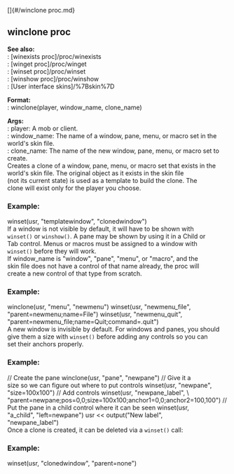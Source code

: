 []{#/winclone proc.md}    
## winclone proc    
**See also:**    
:   [winexists proc]/proc/winexists    
:   [winget proc]/proc/winget    
:   [winset proc]/proc/winset    
:   [winshow proc]/proc/winshow    
:   [User interface skins]/%7Bskin%7D    
<!-- -->    
**Format:**    
:   winclone(player, window_name, clone_name)    
<!-- -->    
**Args:**    
:   player: A mob or client.    
:   window_name: The name of a window, pane, menu, or macro set in the    
    world\'s skin file.    
:   clone_name: The name of the new window, pane, menu, or macro set to    
    create.    
Creates a clone of a window, pane, menu, or macro set that exists in the    
world\'s skin file. The original object as it exists in the skin file    
(not its current state) is used as a template to build the clone. The    
clone will exist only for the player you choose.    
### Example:    
winset(usr, \"templatewindow\", \"clonedwindow\")    
If a window is not visible by default, it will have to be shown with    
`winset()` or `winshow()`. A pane may be shown by using it in a Child or    
Tab control. Menus or macros must be assigned to a window with    
`winset()` before they will work.    
If window_name is \"window\", \"pane\", \"menu\", or \"macro\", and the    
skin file does not have a control of that name already, the proc will    
create a new control of that type from scratch.    
### Example:    
winclone(usr, \"menu\", \"newmenu\") winset(usr, \"newmenu_file\",    
\"parent=newmenu;name=File\") winset(usr, \"newmenu_quit\",    
\"parent=newmenu_file;name=Quit;command=.quit\")    
A new window is invisible by default. For windows and panes, you should    
give them a size with `winset()` before adding any controls so you can    
set their anchors properly.    
### Example:    
// Create the pane winclone(usr, \"pane\", \"newpane\") // Give it a    
size so we can figure out where to put controls winset(usr, \"newpane\",    
\"size=100x100\") // Add controls winset(usr, \"newpane_label\", \\    
\"parent=newpane;pos=0,0;size=100x100;anchor1=0,0;anchor2=100,100\") //    
Put the pane in a child control where it can be seen winset(usr,    
\"a_child\", \"left=newpane\") usr \<\< output(\"New label\",    
\"newpane_label\")    
Once a clone is created, it can be deleted via a `winset()` call:    
### Example:    
winset(usr, \"clonedwindow\", \"parent=none\")  